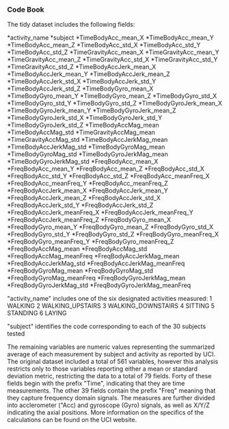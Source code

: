 ### Code Book

The tidy dataset includes the following fields:

*activity_name
*subject
*TimeBodyAcc_mean_X
*TimeBodyAcc_mean_Y
*TimeBodyAcc_mean_Z
*TimeBodyAcc_std_X
*TimeBodyAcc_std_Y
*TimeBodyAcc_std_Z
*TimeGravityAcc_mean_X
*TimeGravityAcc_mean_Y
*TimeGravityAcc_mean_Z
*TimeGravityAcc_std_X
*TimeGravityAcc_std_Y
*TimeGravityAcc_std_Z
*TimeBodyAccJerk_mean_X
*TimeBodyAccJerk_mean_Y
*TimeBodyAccJerk_mean_Z
*TimeBodyAccJerk_std_X
*TimeBodyAccJerk_std_Y
*TimeBodyAccJerk_std_Z
*TimeBodyGyro_mean_X
*TimeBodyGyro_mean_Y
*TimeBodyGyro_mean_Z
*TimeBodyGyro_std_X
*TimeBodyGyro_std_Y
*TimeBodyGyro_std_Z
*TimeBodyGyroJerk_mean_X
*TimeBodyGyroJerk_mean_Y
*TimeBodyGyroJerk_mean_Z
*TimeBodyGyroJerk_std_X
*TimeBodyGyroJerk_std_Y
*TimeBodyGyroJerk_std_Z
*TimeBodyAccMag_mean
*TimeBodyAccMag_std
*TimeGravityAccMag_mean
*TimeGravityAccMag_std
*TimeBodyAccJerkMag_mean
*TimeBodyAccJerkMag_std
*TimeBodyGyroMag_mean
*TimeBodyGyroMag_std
*TimeBodyGyroJerkMag_mean
*TimeBodyGyroJerkMag_std
*FreqBodyAcc_mean_X
*FreqBodyAcc_mean_Y
*FreqBodyAcc_mean_Z
*FreqBodyAcc_std_X
*FreqBodyAcc_std_Y
*FreqBodyAcc_std_Z
*FreqBodyAcc_meanFreq_X
*FreqBodyAcc_meanFreq_Y
*FreqBodyAcc_meanFreq_Z
*FreqBodyAccJerk_mean_X
*FreqBodyAccJerk_mean_Y
*FreqBodyAccJerk_mean_Z
*FreqBodyAccJerk_std_X
*FreqBodyAccJerk_std_Y
*FreqBodyAccJerk_std_Z
*FreqBodyAccJerk_meanFreq_X
*FreqBodyAccJerk_meanFreq_Y
*FreqBodyAccJerk_meanFreq_Z
*FreqBodyGyro_mean_X
*FreqBodyGyro_mean_Y
*FreqBodyGyro_mean_Z
*FreqBodyGyro_std_X
*FreqBodyGyro_std_Y
*FreqBodyGyro_std_Z
*FreqBodyGyro_meanFreq_X
*FreqBodyGyro_meanFreq_Y
*FreqBodyGyro_meanFreq_Z
*FreqBodyAccMag_mean
*FreqBodyAccMag_std
*FreqBodyAccMag_meanFreq
*FreqBodyAccJerkMag_mean
*FreqBodyAccJerkMag_std
*FreqBodyAccJerkMag_meanFreq
*FreqBodyGyroMag_mean
*FreqBodyGyroMag_std
*FreqBodyGyroMag_meanFreq
*FreqBodyGyroJerkMag_mean
*FreqBodyGyroJerkMag_std
*FreqBodyGyroJerkMag_meanFreq

"activity_name" includes one of the six designated activities measured:
1 WALKING
2 WALKING_UPSTAIRS
3 WALKING_DOWNSTAIRS
4 SITTING
5 STANDING
6 LAYING

"subject" identifies the code corresponding to each of the 30 subjects tested

The remaining variables are numeric values representing the summarized average of each measurement by subject and activity as reported by UCI. The original dataset included a total of 561 variables, however this analysis restricts only to those variables reporting either a mean or standard deviation metric, restricting the data to a total of 79 fields. Forty of these fields begin with the prefix "Time", indicating that they are time measurements. The other 39 fields contain the prefix "Freq" meaning that they capture frequency domain signals. The measures are further divided into acclerometer ("Acc) and gyroscope (Gyro) signals, as well as X/Y/Z indicating the axial positions. More information on the specifics of the calculations can be found on the UCI website.


